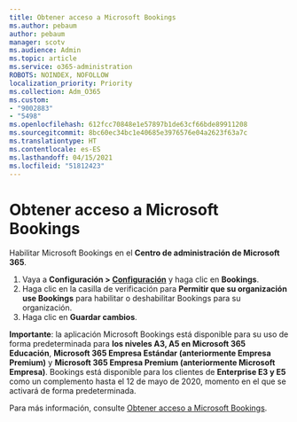 ```yaml
---
title: Obtener acceso a Microsoft Bookings
ms.author: pebaum
author: pebaum
manager: scotv
ms.audience: Admin
ms.topic: article
ms.service: o365-administration
ROBOTS: NOINDEX, NOFOLLOW
localization_priority: Priority
ms.collection: Adm_O365
ms.custom:
- "9002883"
- "5498"
ms.openlocfilehash: 612fcc70848e1e57897b1de63cf66bde89911208
ms.sourcegitcommit: 8bc60ec34bc1e40685e3976576e04a2623f63a7c
ms.translationtype: HT
ms.contentlocale: es-ES
ms.lasthandoff: 04/15/2021
ms.locfileid: "51812423"
---
```

# <a name="get-access-to-microsoft-bookings"></a>Obtener acceso a Microsoft Bookings

Habilitar Microsoft Bookings en el **Centro de administración de Microsoft 365**.

1. Vaya a **Configuración > [Configuración](https://admin.microsoft.com/Adminportal/Home?source=applauncher#/Settings/Services)** y haga clic en **Bookings**.
2. Haga clic en la casilla de verificación para **Permitir que su organización use Bookings** para habilitar o deshabilitar Bookings para su organización.
3. Haga clic en **Guardar cambios**.

**Importante**: la aplicación Microsoft Bookings está disponible para su uso de forma predeterminada para **los niveles A3, A5 en Microsoft 365 Educación**, **Microsoft 365 Empresa Estándar (anteriormente Empresa Premium)** y **Microsoft 365 Empresa Premium (anteriormente Microsoft Empresa)**. Bookings está disponible para los clientes de **Enterprise E3 y E5** como un complemento hasta el 12 de mayo de 2020, momento en el que se activará de forma predeterminada.

Para más información, consulte [Obtener acceso a Microsoft Bookings](https://support.microsoft.com/es-ES/office/get-access-to-microsoft-bookings-5382dc07-aaa5-45c9-8767-502333b214ce).
